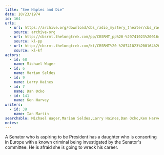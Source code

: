 ```yaml
---
title: "See Naples and Die"
date: 10/23/1974
id: 164
urls: 
  - url: https://archive.org/download/cbs_radio_mystery_theater/cbs_radio_mystery_theater-0151-0200.zip/cbs_radio_mystery_theater-0151-0200%2Fcbsrmt_0164_see_naples_and_die.mp3
    source: archive-org
  - url: http://cbsrmt.thelongtrek.com/pp/CBSRMT_pp%20-%20741023%200164%20See%20Naples%20and%20Die.mp3
    source: kl-pp
  - url: http://cbsrmt.thelongtrek.com/kf/CBSRMT%20-%20741023%200164%20See%20Naples%20And%20Die_kf.mp3
    source: kl-kf
actors:  
  - id: 68
    name: Michael Wager  
  - id: 6
    name: Marian Seldes  
  - id: 9
    name: Larry Haines  
  - id: 7
    name: Dan Ocko  
  - id: 141
    name: Ken Harvey
writers:  
  - id: 38
    name: Ian Martin
searchable: Michael Wager,Marian Seldes,Larry Haines,Dan Ocko,Ken Harvey Ian Martin
notes:  
---
```

A Senator who is aspiring to be President has a daughter who is consorting in Europe with a known criminal being investigated by the Senator's committee. He is afraid she is going to wreck his career.
